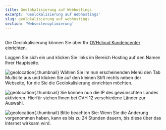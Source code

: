```yaml
---
title: Geolokalisierung auf Webhostings
excerpt: 'Geolokalisierung auf Webhostings'
slug: geolokalisierung_auf_webhostings
section: 'Webseitenoptimierung'
---
```



## 
Die Geolokalisierung können Sie über Ihr [OVHcloud Kundencenter](https://www.ovh.com/auth/?action=gotomanager&from=https://www.ovh.de/&ovhSubsidiary=de) einrichten.

Loggen Sie sich ein und klicken Sie links im Bereich Hosting auf den Namen Ihrer Hauptseite.

![geolocation](images/2792.png){.thumbnail}
Wählen Sie im nun erscheinenden Menü den Tab Multisite aus und klicken Sie auf den kleinen Stift rechts neben der Webseite, für die Sie die Geolokalisierung einrichten möchten.

![geolocation](images/2793.png){.thumbnail}
Sie können nun die IP des gewünschten Landes aktivieren.
Hierfür stehen Ihnen bei OVH 12 verschiedene Länder zur Auswahl.

![geolocation](images/2794.png){.thumbnail}
Bitte beachten Sie: Wenn Sie die Änderung vorgenommen haben, kann es bis zu 24 Stunden dauern, bis diese über das Internet wirksam wird.

